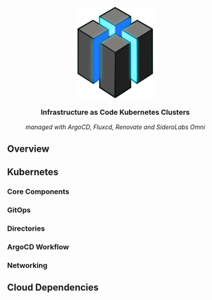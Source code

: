 <div align="center">

<img src="https://raw.githubusercontent.com/kubelize/kube-builder/refs/heads/dev/src/assets/logo.png" align="center" width="177px" height="212px"/>

### Infrastructure as Code Kubernetes Clusters

_managed with ArgoCD, Fluxcd, Renovate and SideroLabs Omni_

</div>

## Overview

## Kubernetes

### Core Components

### GitOps

### Directories

### ArgoCD Workflow

### Networking

## Cloud Dependencies
